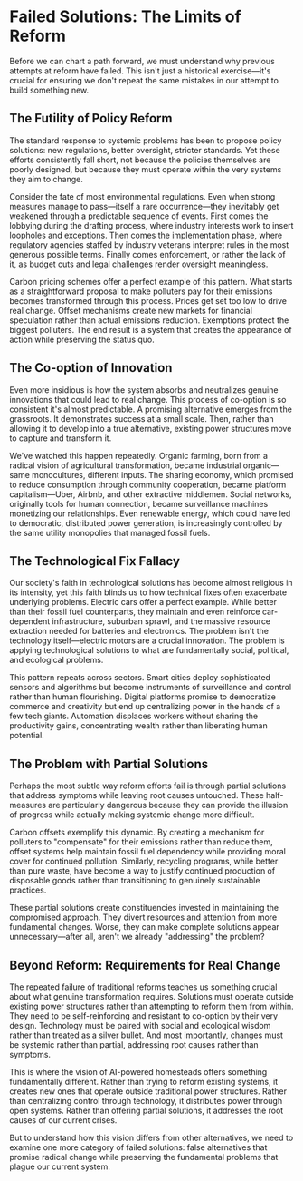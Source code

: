 # Failed Solutions: The Limits of Reform

Before we can chart a path forward, we must understand why previous attempts at reform have failed. This isn't just a historical exercise—it's crucial for ensuring we don't repeat the same mistakes in our attempt to build something new.

## The Futility of Policy Reform

The standard response to systemic problems has been to propose policy solutions: new regulations, better oversight, stricter standards. Yet these efforts consistently fall short, not because the policies themselves are poorly designed, but because they must operate within the very systems they aim to change.

Consider the fate of most environmental regulations. Even when strong measures manage to pass—itself a rare occurrence—they inevitably get weakened through a predictable sequence of events. First comes the lobbying during the drafting process, where industry interests work to insert loopholes and exceptions. Then comes the implementation phase, where regulatory agencies staffed by industry veterans interpret rules in the most generous possible terms. Finally comes enforcement, or rather the lack of it, as budget cuts and legal challenges render oversight meaningless.

Carbon pricing schemes offer a perfect example of this pattern. What starts as a straightforward proposal to make polluters pay for their emissions becomes transformed through this process. Prices get set too low to drive real change. Offset mechanisms create new markets for financial speculation rather than actual emissions reduction. Exemptions protect the biggest polluters. The end result is a system that creates the appearance of action while preserving the status quo.

## The Co-option of Innovation

Even more insidious is how the system absorbs and neutralizes genuine innovations that could lead to real change. This process of co-option is so consistent it's almost predictable. A promising alternative emerges from the grassroots. It demonstrates success at a small scale. Then, rather than allowing it to develop into a true alternative, existing power structures move to capture and transform it.

We've watched this happen repeatedly. Organic farming, born from a radical vision of agricultural transformation, became industrial organic—same monocultures, different inputs. The sharing economy, which promised to reduce consumption through community cooperation, became platform capitalism—Uber, Airbnb, and other extractive middlemen. Social networks, originally tools for human connection, became surveillance machines monetizing our relationships. Even renewable energy, which could have led to democratic, distributed power generation, is increasingly controlled by the same utility monopolies that managed fossil fuels.

## The Technological Fix Fallacy

Our society's faith in technological solutions has become almost religious in its intensity, yet this faith blinds us to how technical fixes often exacerbate underlying problems. Electric cars offer a perfect example. While better than their fossil fuel counterparts, they maintain and even reinforce car-dependent infrastructure, suburban sprawl, and the massive resource extraction needed for batteries and electronics. The problem isn't the technology itself—electric motors are a crucial innovation. The problem is applying technological solutions to what are fundamentally social, political, and ecological problems.

This pattern repeats across sectors. Smart cities deploy sophisticated sensors and algorithms but become instruments of surveillance and control rather than human flourishing. Digital platforms promise to democratize commerce and creativity but end up centralizing power in the hands of a few tech giants. Automation displaces workers without sharing the productivity gains, concentrating wealth rather than liberating human potential.

## The Problem with Partial Solutions

Perhaps the most subtle way reform efforts fail is through partial solutions that address symptoms while leaving root causes untouched. These half-measures are particularly dangerous because they can provide the illusion of progress while actually making systemic change more difficult.

Carbon offsets exemplify this dynamic. By creating a mechanism for polluters to "compensate" for their emissions rather than reduce them, offset systems help maintain fossil fuel dependency while providing moral cover for continued pollution. Similarly, recycling programs, while better than pure waste, have become a way to justify continued production of disposable goods rather than transitioning to genuinely sustainable practices.

These partial solutions create constituencies invested in maintaining the compromised approach. They divert resources and attention from more fundamental changes. Worse, they can make complete solutions appear unnecessary—after all, aren't we already "addressing" the problem?

## Beyond Reform: Requirements for Real Change

The repeated failure of traditional reforms teaches us something crucial about what genuine transformation requires. Solutions must operate outside existing power structures rather than attempting to reform them from within. They need to be self-reinforcing and resistant to co-option by their very design. Technology must be paired with social and ecological wisdom rather than treated as a silver bullet. And most importantly, changes must be systemic rather than partial, addressing root causes rather than symptoms.

This is where the vision of AI-powered homesteads offers something fundamentally different. Rather than trying to reform existing systems, it creates new ones that operate outside traditional power structures. Rather than centralizing control through technology, it distributes power through open systems. Rather than offering partial solutions, it addresses the root causes of our current crises.

But to understand how this vision differs from other alternatives, we need to examine one more category of failed solutions: false alternatives that promise radical change while preserving the fundamental problems that plague our current system.
